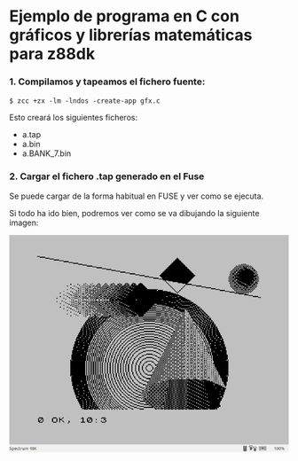 # Ejemplo de programa en C con gráficos y librerías matemáticas para z88dk

### 1. Compilamos y tapeamos el fichero fuente:

```shell
$ zcc +zx -lm -lndos -create-app gfx.c
```

Esto creará los siguientes ficheros:

- a.tap
- a.bin
- a.BANK_7.bin

### 2. Cargar el fichero .tap generado en el Fuse

Se puede cargar de la forma habitual en FUSE y ver como se ejecuta.

Si todo ha ido bien, podremos ver como se va dibujando la siguiente imagen:

![alt text](spectrum_gfx.png)
